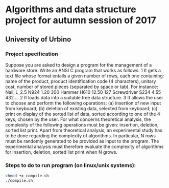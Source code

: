 # Algorithms and data structure project for autumn session of 2017
## University of Urbino

### Project specification
Suppose you are asked to design a program for the management of a hardware store. Write an ANSI C program that works as follows:
1 It gets a text file whose format entails a given number of rows, each one containing: name of the product, product identification code (4 characters), unitary cost, number of stored pieces (separated by space or tab).
For instance:
     Nail_L_2.5  N924  1.20  300
     Hammer H610  12.50  127
     Screwdriver S234 4.55 432
     ...
2 It loads data into a suitable tree data structure.
3 It allows the user to choose and perform the following operations:
(a) insertion of new input from keyboard;
(b) deletion of existing data, selected from keyboard;
(c) print on display of the sorted list of data, sorted according to one of the 4 keys, chosen by the user.
For what concerns theoretical analysis, the complexity of the following operations must be given: insertion, deletion, sorted list print.
Apart from theoretical analysis, an experimental study has to be done regarding the complexity of algorithms. In particular, N rows must be randomly generated to be provided as input to the program. The experimental analysis must therefore evaluate the complexity of algorithms for insertion, deletion, sorted list print when N grows.

### Steps to do to run program (on linux/unix systems):

```bash
chmod +x compile.sh
./compile.sh
```
